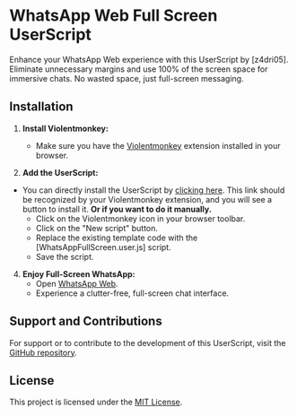 # WhatsApp Web Full Screen UserScript

Enhance your WhatsApp Web experience with this UserScript by [z4dri05]. Eliminate unnecessary margins and use 100% of the screen space for immersive chats. No wasted space, just full-screen messaging.

## Installation

1. **Install Violentmonkey:**
   - Make sure you have the [Violentmonkey](https://violentmonkey.github.io/get-it/) extension installed in your browser.

2. **Add the UserScript:**
 - You can directly install the UserScript by [clicking here](https://github.com/z4dri05/WhatsAppWebFullScreen/raw/main/WhatsAppFullScreen.user.js). This link should be recognized by your Violentmonkey extension, and you will see a button to install it.
**Or if you want to do it manually.**
   - Click on the Violentmonkey icon in your browser toolbar.
   - Click on the "New script" button.
   - Replace the existing template code with the [WhatsAppFullScreen.user.js] script.
   - Save the script.
  


4. **Enjoy Full-Screen WhatsApp:**
   - Open [WhatsApp Web](https://web.whatsapp.com/).
   - Experience a clutter-free, full-screen chat interface.

## Support and Contributions

For support or to contribute to the development of this UserScript, visit the [GitHub repository](https://github.com/z4dri05).

## License

This project is licensed under the [MIT License](LICENSE).
